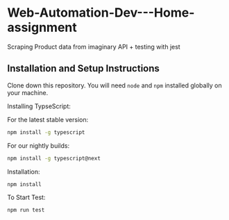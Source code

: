 # Web-Automation-Dev---Home-assignment
Scraping Product data from imaginary API + testing with jest

## Installation and Setup Instructions

Clone down this repository. You will need `node` and `npm` installed globally on your machine.  

Installing TypseScript:

For the latest stable version:

```bash
npm install -g typescript
```

For our nightly builds:

```bash
npm install -g typescript@next
```

Installation:

`npm install`  

To Start Test:

`npm run test`  
